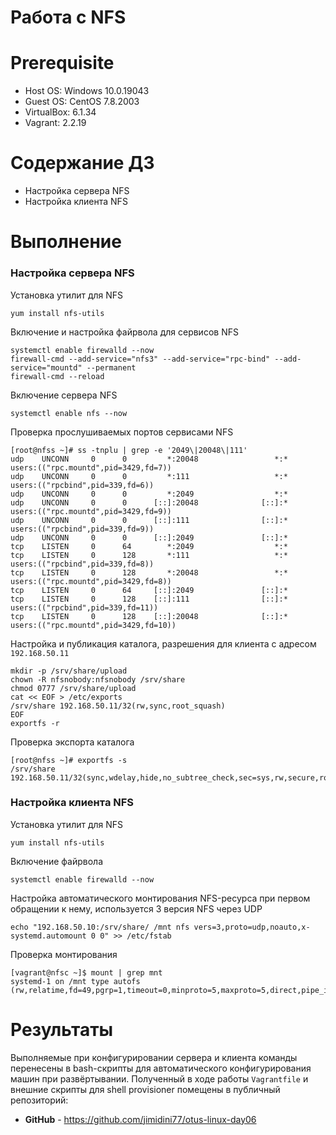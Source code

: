 # Работа с NFS

# **Prerequisite**
- Host OS: Windows 10.0.19043
- Guest OS: CentOS 7.8.2003
- VirtualBox: 6.1.34
- Vagrant: 2.2.19

# **Содержание ДЗ**

* Настройка сервера NFS
* Настройка клиента NFS

# **Выполнение**

### Настройка сервера NFS

Установка утилит для NFS
```
yum install nfs-utils
```

Включение и настройка файрвола для сервисов NFS
```
systemctl enable firewalld --now
firewall-cmd --add-service="nfs3" --add-service="rpc-bind" --add-service="mountd" --permanent
firewall-cmd --reload
```

Включение сервера NFS
```
systemctl enable nfs --now
```

Проверка прослушиваемых портов сервисами NFS
```
[root@nfss ~]# ss -tnplu | grep -e '2049\|20048\|111'
udp    UNCONN     0      0         *:20048                 *:*                   users:(("rpc.mountd",pid=3429,fd=7))
udp    UNCONN     0      0         *:111                   *:*                   users:(("rpcbind",pid=339,fd=6))
udp    UNCONN     0      0         *:2049                  *:*
udp    UNCONN     0      0      [::]:20048              [::]:*                   users:(("rpc.mountd",pid=3429,fd=9))
udp    UNCONN     0      0      [::]:111                [::]:*                   users:(("rpcbind",pid=339,fd=9))
udp    UNCONN     0      0      [::]:2049               [::]:*
tcp    LISTEN     0      64        *:2049                  *:*
tcp    LISTEN     0      128       *:111                   *:*                   users:(("rpcbind",pid=339,fd=8))
tcp    LISTEN     0      128       *:20048                 *:*                   users:(("rpc.mountd",pid=3429,fd=8))
tcp    LISTEN     0      64     [::]:2049               [::]:*
tcp    LISTEN     0      128    [::]:111                [::]:*                   users:(("rpcbind",pid=339,fd=11))
tcp    LISTEN     0      128    [::]:20048              [::]:*                   users:(("rpc.mountd",pid=3429,fd=10))
```

Настройка и публикация каталога, разрешения для клиента с адресом `192.168.50.11`
```
mkdir -p /srv/share/upload
chown -R nfsnobody:nfsnobody /srv/share
chmod 0777 /srv/share/upload
cat << EOF > /etc/exports
/srv/share 192.168.50.11/32(rw,sync,root_squash)
EOF
exportfs -r
```

Проверка экспорта каталога
```
[root@nfss ~]# exportfs -s
/srv/share  192.168.50.11/32(sync,wdelay,hide,no_subtree_check,sec=sys,rw,secure,root_squash,no_all_squash)
```

### Настройка клиента NFS

Установка утилит для NFS
```
yum install nfs-utils
```

Включение файрвола
```
systemctl enable firewalld --now
```

Настройка автоматического монтирования NFS-ресурса при первом обращении к нему,
используется 3 версия NFS через UDP
```
echo "192.168.50.10:/srv/share/ /mnt nfs vers=3,proto=udp,noauto,x-systemd.automount 0 0" >> /etc/fstab
```

Проверка монтирования
```
[vagrant@nfsc ~]$ mount | grep mnt
systemd-1 on /mnt type autofs (rw,relatime,fd=49,pgrp=1,timeout=0,minproto=5,maxproto=5,direct,pipe_ino=25331)
```

# **Результаты**

Выполняемые при конфигурировании сервера и клиента команды перенесены в bash-скрипты для автоматического конфигурирования машин при развёртывании.
Полученный в ходе работы `Vagrantfile` и внешние скрипты для shell provisioner помещены в публичный репозиторий:
- **GitHub** - https://github.com/jimidini77/otus-linux-day06
